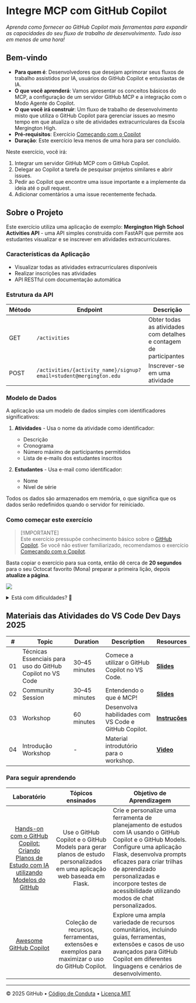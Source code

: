 # Integre MCP com GitHub Copilot  
   
_Aprenda como fornecer ao GitHub Copilot mais ferramentas para expandir as capacidades do seu fluxo de trabalho de desenvolvimento. Tudo isso em menos de uma hora!_  
   
## Bem-vindo  
   
- **Para quem é**: Desenvolvedores que desejam aprimorar seus fluxos de trabalho assistidos por IA, usuários do GitHub Copilot e entusiastas de IA.  
- **O que você aprenderá**: Vamos apresentar os conceitos básicos do MCP, a configuração de um servidor GitHub MCP e a integração com o Modo Agente do Copilot.  
- **O que você irá construir**: Um fluxo de trabalho de desenvolvimento misto que utiliza o GitHub Copilot para gerenciar issues ao mesmo tempo em que atualiza o site de atividades extracurriculares da Escola Mergington High.  
- **Pré-requisitos**: Exercício [Começando com o Copilot](https://github.com/skills/getting-started-with-github-copilot)  
- **Duração**: Este exercício leva menos de uma hora para ser concluído.  
   
Neste exercício, você irá:  
   
1. Integrar um servidor GitHub MCP com o GitHub Copilot.  
2. Delegar ao Copilot a tarefa de pesquisar projetos similares e abrir issues.  
3. Pedir ao Copilot que encontre uma issue importante e a implemente da ideia até o pull request.  
4. Adicionar comentários a uma issue recentemente fechada.  

## Sobre o Projeto

Este exercício utiliza uma aplicação de exemplo: **Mergington High School Activities API** - uma API simples construída com FastAPI que permite aos estudantes visualizar e se inscrever em atividades extracurriculares.

### Características da Aplicação

- Visualizar todas as atividades extracurriculares disponíveis
- Realizar inscrições nas atividades
- API RESTful com documentação automática

### Estrutura da API

| Método | Endpoint                                                          | Descrição                                                         |
| ------ | ----------------------------------------------------------------- | ------------------------------------------------------------------- |
| GET    | `/activities`                                                     | Obter todas as atividades com detalhes e contagem de participantes |
| POST   | `/activities/{activity_name}/signup?email=student@mergington.edu` | Inscrever-se em uma atividade                                      |

### Modelo de Dados

A aplicação usa um modelo de dados simples com identificadores significativos:

1. **Atividades** - Usa o nome da atividade como identificador:
   - Descrição
   - Cronograma
   - Número máximo de participantes permitidos
   - Lista de e-mails dos estudantes inscritos

2. **Estudantes** - Usa e-mail como identificador:
   - Nome
   - Nível de série

Todos os dados são armazenados em memória, o que significa que os dados serão redefinidos quando o servidor for reiniciado.

### Como começar este exercício  
   
> [!IMPORTANTE]  
> Este exercício pressupõe conhecimento básico sobre o [GitHub Copilot](https://github.com/features/copilot). Se você não estiver familiarizado, recomendamos o exercício [Começando com o Copilot](https://github.com/skills/getting-started-with-github-copilot).  
   
Basta copiar o exercício para sua conta, então dê cerca de **20 segundos** para o seu Octocat favorito (Mona) preparar a primeira lição, depois **atualize a página**.  
   
[![](https://img.shields.io/badge/Copy%20Exercise-%E2%86%92-1f883d?style=for-the-badge&logo=github&labelColor=197935)](https://github.com/new?template_owner=skills&template_name=integrate-mcp-with-copilot&owner=%40me&name=skills-integrate-mcp-with-copilot&description=Exercise:+Integrate+Model+Context+Protocol+with+GitHub+Copilot&visibility=public)
   
<details>  
<summary>Está com dificuldades? 🤷</summary><br/>  
   
Ao copiar o exercício, recomendamos as seguintes configurações:  
   
- Para o proprietário, escolha sua conta pessoal ou uma organização para hospedar o repositório.  
   
- Recomendamos criar um repositório público, já que repositórios privados usarão minutos de Actions.  
   
Se o exercício não ficar pronto em 20 segundos, por favor verifique a aba [Actions](../../actions).  
   
- Verifique se algum job está em execução. Às vezes, apenas demora um pouco mais.  
   
- Se a página mostrar um job com falha, por favor, abra uma issue. Legal, você encontrou um bug! 🐛  
   
</details>  
   
## Materiais das Atividades do VS Code Dev Days 2025

| #  | Topic                                              | Duration      | Description                                                                 | Resources                |
|----|----------------------------------------------------|--------------|-----------------------------------------------------------------------------|--------------------------|
| 01 | Técnicas Essenciais para uso do GitHub Copilot no VS Code | 30–45 minutes| Comece a utilizar o GitHub Copilot no VS Code.                                | [**Slides**](/slides/VSCode_GitHubCopilot-pt-BR.pdf)            |
| 02 | Community Session                                 | 30–45 minutes| Entendendo o que é MCP! | [**Slides**](/slides/MCP.pdf)  |
| 03 | Workshop                                          | 60 minutes   | Desenvolva habilidades com VS Code e GitHub Copilot.                        | [**Instruções**](/workshop/) |
| 04 | Introdução Workshop                               | -            | Material introdutório para o workshop.                                       | [**Video**](https://drive.google.com/file/d/1rTHwFEj56cijtwgyg5P3lF-hJi_eIv0L/view?usp=sharing) |

### Para seguir aprendendo

|              Laboratório              |                       Tópicos ensinados                     |                     Objetivo de Aprendizagem                |
| :------------------------------------: | :---------------------------------------------------------: | ----------------------------------------------------------- |
| [Hands-on com o GitHub Copilot: Criando Planos de Estudo com IA utilizando Modelos do GitHub](https://github.com/microsoft/lab-study-app/tree/main/tutorial/translations/pt-br) | Use o GitHub Copilot e o GitHub Models para gerar planos de estudo personalizados em uma aplicação web baseada em Flask. | Crie e personalize uma ferramenta de planejamento de estudos com IA usando o GitHub Copilot e o GitHub Models. Configure uma aplicação Flask, desenvolva prompts eficazes para criar trilhas de aprendizado personalizadas e incorpore testes de acessibilidade utilizando modos de chat personalizados. |
| [Awesome GitHub Copilot](https://github.com/github/awesome-copilot) | Coleção de recursos, ferramentas, extensões e exemplos para maximizar o uso do GitHub Copilot. | Explore uma ampla variedade de recursos comunitários, incluindo guias, ferramentas, extensões e casos de uso avançados para GitHub Copilot em diferentes linguagens e cenários de desenvolvimento. |

---  
   
&copy; 2025 GitHub &bull; [Código de Conduta](https://www.contributor-covenant.org/version/2/1/code_of_conduct/code_of_conduct.md) &bull; [Licença MIT](https://gh.io/mit)